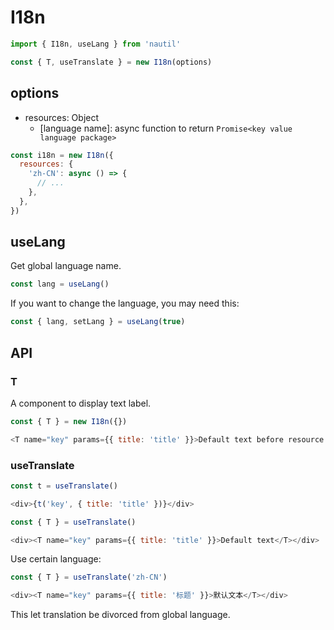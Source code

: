 # I18n

```js
import { I18n, useLang } from 'nautil'

const { T, useTranslate } = new I18n(options)
```

## options

- resources: Object
  - [language name]: async function to return `Promise<key value language package>`

```js
const i18n = new I18n({
  resources: {
    'zh-CN': async () => {
      // ...
    },
  },
})
```

## useLang

Get global language name.

```js
const lang = useLang()
```

If you want to change the language, you may need this:

```js
const { lang, setLang } = useLang(true)
```

## API

### T

A component to display text label.

```js
const { T } = new I18n({})

<T name="key" params={{ title: 'title' }}>Default text before resource loaded</T>
```

### useTranslate

```js
const t = useTranslate()

<div>{t('key', { title: 'title' })}</div>
```

```js
const { T } = useTranslate()

<div><T name="key" params={{ title: 'title' }}>Default text</T></div>
```

Use certain language:

```js
const { T } = useTranslate('zh-CN')

<div><T name="key" params={{ title: '标题' }}>默认文本</T></div>
```

This let translation be divorced from global language.